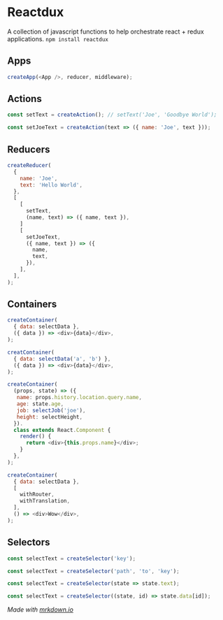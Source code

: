 # Reactdux

A collection of javascript functions to help orchestrate react + redux applications.
```npm install reactdux```


## Apps

```js
createApp(<App />, reducer, middleware);
```

## Actions

```js
const setText = createAction(); // setText('Joe', 'Goodbye World');
```
```js
const setJoeText = createAction(text => ({ name: 'Joe', text }));
```

## Reducers

```js
createReducer(
  {
    name: 'Joe',
    text: 'Hello World',
  },
  [
    [
      setText,
      (name, text) => ({ name, text }),
    ]
    [
      setJoeText,
      ({ name, text }) => ({
        name,
        text,
      }),
    ],
  ],
);
```

## Containers

```js
createContainer(
  { data: selectData },
  ({ data }) => <div>{data}</div>,
);
```
```js
creatContainer(
  { data: selectData('a', 'b') },
  ({ data }) => <div>{data}</div>,
);
```
```js
createContainer(
  (props, state) => ({
   name: props.history.location.query.name,
   age: state.age,
   job: selectJob('joe'),
   height: selectHeight,
  }).
  class extends React.Component {
    render() {
      return <div>{this.props.name}</div>;
    }
  },
);
```
```js
createContainer(
  { data: selectData },
  [
    withRouter,
    withTranslation,
  ],
  () => <div>Wow</div>,
);
```

## Selectors

```js
const selectText = createSelector('key');
```
```js
const selectText = createSelector('path', 'to', 'key');
```
```js
const selectText = createSelector(state => state.text);
```
```js
const selectText = createSelector((state, id) => state.data[id]);
```


*Made with [mrkdown.io](http://mrkdown.io)*
